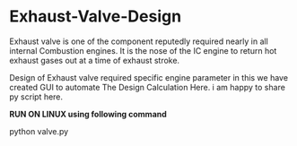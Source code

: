 # Exhaust-Valve-Design

Exhaust valve is one of the component reputedly required nearly in all internal Combustion engines. It is the nose of the IC
engine to return hot exhaust gases out at a time of exhaust stroke.

Design of Exhaust valve required specific engine parameter in this we have created GUI to automate The Design Calculation Here. i am happy to share py script here.

<b>RUN ON LINUX using following command</b> 
<p>python valve.py</p> 
